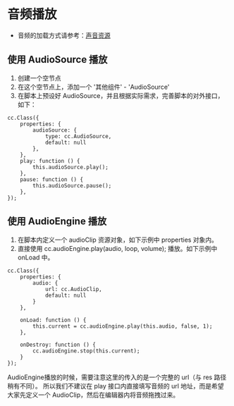 # 音频播放

- 音频的加载方式请参考：[声音资源](../asset-workflow/audio-asset.md)

## 使用 AudioSource 播放

1. 创建一个空节点
2. 在这个空节点上，添加一个 '其他组件' - 'AudioSource'
3. 在脚本上预设好 AudioSource，并且根据实际需求，完善脚本的对外接口，如下：
```
cc.Class({
    properties: {
        audioSource: {
            type: cc.AudioSource,
            default: null
        },
    },
    play: function () {
        this.audioSource.play();
    },
    pause: function () {
        this.audioSource.pause();
    },
});
```

## 使用 AudioEngine 播放

1. 在脚本内定义一个 audioClip 资源对象，如下示例中 properties 对象内。
2. 直接使用 cc.audioEngine.play(audio, loop, volume); 播放。如下示例中 onLoad 中。

```
cc.Class({
    properties: {
        audio: {
            url: cc.AudioClip,
            default: null
        }
    },
    
    onLoad: function () {
        this.current = cc.audioEngine.play(this.audio, false, 1);
    },
    
    onDestroy: function () {
        cc.audioEngine.stop(this.current);
    }
});
```

AudioEngine播放的时候，需要注意这里的传入的是一个完整的 url（与 res 路径稍有不同）。
所以我们不建议在 play 接口内直接填写音频的 url 地址，而是希望大家先定义一个 AudioClip，然后在编辑器内将音频拖拽过来。



